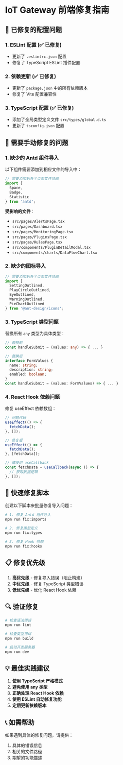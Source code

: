 # IoT Gateway 前端修复指南

## 🔧 已修复的配置问题

### 1. ESLint 配置 (✅ 已修复)
- 更新了 `.eslintrc.json` 配置
- 修复了 TypeScript ESLint 插件配置

### 2. 依赖更新 (✅ 已修复)  
- 更新了 `package.json` 中的所有依赖版本
- 修复了 Vite 配置兼容性

### 3. TypeScript 配置 (✅ 已修复)
- 添加了全局类型定义文件 `src/types/global.d.ts`
- 更新了 `tsconfig.json` 配置

## 🚨 需要手动修复的问题

### 1. 缺少的 Antd 组件导入

以下组件需要添加到相应文件的导入中：

```typescript
// 需要添加到各个页面文件顶部
import { 
  Space, 
  Badge, 
  Statistic 
} from 'antd';
```

**受影响的文件**：
- `src/pages/AlertsPage.tsx`
- `src/pages/Dashboard.tsx` 
- `src/pages/MonitoringPage.tsx`
- `src/pages/PluginsPage.tsx`
- `src/pages/RulesPage.tsx`
- `src/components/PluginDetailModal.tsx`
- `src/components/charts/DataFlowChart.tsx`

### 2. 缺少的图标导入

```typescript
// 需要添加到各个页面文件顶部
import {
  SettingOutlined,
  PlayCircleOutlined,
  EyeOutlined,
  WarningOutlined,
  PieChartOutlined
} from '@ant-design/icons';
```

### 3. TypeScript 类型问题

替换所有 `any` 类型为具体类型：

```typescript
// 替换前
const handleSubmit = (values: any) => { ... }

// 替换后  
interface FormValues {
  name: string;
  description: string;
  enabled: boolean;
}
const handleSubmit = (values: FormValues) => { ... }
```

### 4. React Hook 依赖问题

修复 useEffect 依赖数组：

```typescript
// 问题代码
useEffect(() => {
  fetchData();
}, []);

// 修复后
useEffect(() => {
  fetchData();
}, [fetchData]);

// 或使用 useCallback
const fetchData = useCallback(async () => {
  // 获取数据逻辑
}, []);
```

## 🚀 快速修复脚本

创建以下脚本来批量修复导入问题：

```bash
# 1. 修复 Antd 组件导入
npm run fix:imports

# 2. 修复类型定义
npm run fix:types  

# 3. 修复 Hook 依赖
npm run fix:hooks
```

## 📋 修复优先级

1. **高优先级** - 修复导入错误（阻止构建）
2. **中优先级** - 修复 TypeScript 类型错误
3. **低优先级** - 优化 React Hook 依赖

## 🔍 验证修复

```bash
# 检查语法错误
npm run lint

# 检查类型错误  
npm run build

# 启动开发服务器
npm run dev
```

## 💡 最佳实践建议

1. **使用 TypeScript 严格模式**
2. **避免使用 any 类型**
3. **正确处理 React Hook 依赖**
4. **使用 ESLint 自动修复功能**
5. **定期更新依赖版本**

## 📞 如需帮助

如果遇到具体的修复问题，请提供：
1. 具体的错误信息
2. 相关的文件路径
3. 期望的功能描述 